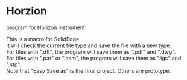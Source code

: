 # Horzion
program for Horizon instrument

This is a macro for SolidEdge.  
It will check the current file type and save the file with a new type.  
For files with ".dft", the program will save them as ".pdf" and ".dwg".   
For files with ".par" or ".asm", the program will save them as ".igs" and ".stp".  
Note that "Easy Save as" is the final project. Others are prototype.
